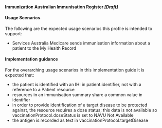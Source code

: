 #### Immunization Australian Immunisation Register  *[[Draft](http://hl7.org/fhir/stu3/valueset-publication-status.html)]*

#### Usage Scenarios
The following are the expected usage scenarios this profile is intended to support:
* Services Australia Medicare sends immunisation information about a patient to the My Health Record

#### Implementation guidance
For the overarching usage scenarios in this implementation guide it is expected that:
* the patient is identified with an IHI in patient.identifier, not with a reference to a Patient resource
* resources in an immunisation summary share a common value in identifier
* in order to provide identification of a target disease to be protected against, the resource requires a dose status; this data is not available so vaccinationProtocol.doseStatus is set to NAVU Not Available
* the antigen is recorded as text in vaccinationProtocol.targetDisease